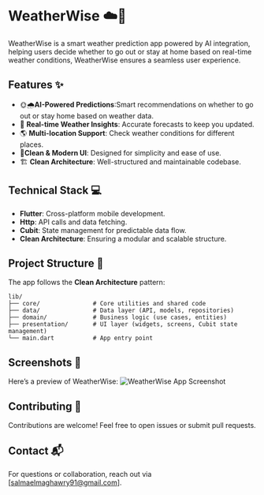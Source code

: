 
# WeatherWise ☁️🤖

WeatherWise is a smart weather prediction app powered by AI integration, helping users decide whether to go out or stay at home based on real-time weather conditions, WeatherWise ensures a seamless user experience.

## Features ✨

- 🌞🌧️**AI-Powered Predictions**:Smart recommendations on whether to go out or stay home based on weather data. 
- 📍 **Real-time Weather Insights**: Accurate forecasts to keep you updated. 
- 🌎 **Multi-location Support**: Check weather conditions for different places.
- 🎨**Clean & Modern UI**: Designed for simplicity and ease of use.  
- 🏗️ **Clean Architecture**: Well-structured and maintainable codebase. 

## Technical Stack 💻

- **Flutter**: Cross-platform mobile development.
- **Http**: API calls and data fetching.
- **Cubit**: State management for predictable data flow.
- **Clean Architecture**: Ensuring a modular and scalable structure.

## Project Structure 📂
The app follows the **Clean Architecture** pattern:
```
lib/
├── core/               # Core utilities and shared code
├── data/               # Data layer (API, models, repositories)
├── domain/             # Business logic (use cases, entities)
├── presentation/       # UI layer (widgets, screens, Cubit state management)
└── main.dart           # App entry point
```

## Screenshots 📸
Here’s a preview of WeatherWise:
![WeatherWise App Screenshot](https://github.com/user-attachments/assets/b9e62520-27e5-4ef6-9ac6-a1af98eb43e0)


## Contributing 🤝
Contributions are welcome! Feel free to open issues or submit pull requests.



## Contact 📬
For questions or collaboration, reach out via [salmaelmaghawry91@gmail.com].

